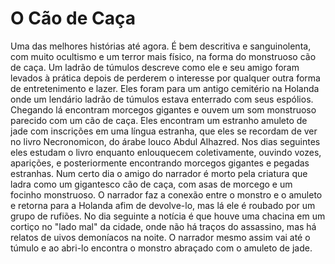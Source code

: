 # O Cão de Caça

Uma das melhores histórias até agora. É bem descritiva e sanguinolenta, com muito ocultismo e um terror mais físico, na forma do monstruoso cão de caça. Um ladrão de túmulos descreve como ele e seu amigo foram levados à prática depois de perderem o interesse por qualquer outra forma de entretenimento e lazer. Eles foram para um antigo cemitério na Holanda onde um lendário ladrão de túmulos estava enterrado com seus espólios. Chegando lá encontram morcegos gigantes e ouvem um som monstruoso parecido com um cão de caça. Eles encontram um estranho amuleto de jade com inscrições em uma língua estranha, que eles se recordam de ver no livro Necronomicon, do árabe louco Abdul Alhazred. Nos dias seguintes eles estudam o livro enquanto enlouquecem coletivamente, ouvindo vozes, aparições, e posteriormente encontrando morcegos gigantes e pegadas estranhas. Num certo dia o amigo do narrador é morto pela criatura que ladra como um gigantesco cão de caça, com asas de morcego e um focinho monstruoso. O narrador faz a conexão entre o monstro e o amuleto e retorna para a Holanda afim de devolve-lo, mas lá ele é roubado por um grupo de rufiões. No dia seguinte a notícia é que houve uma chacina em um cortiço no "lado mal" da cidade, onde não há traços do assassino, mas há relatos de uivos demoníacos na noite. O narrador mesmo assim vai até o túmulo e ao abri-lo encontra o monstro abraçado com o amuleto de jade.